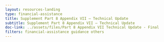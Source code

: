 ```yaml
---
layout: resources-landing
type: financial-assistance
title: Supplement Part 8 Appendix VII – Technical Update
subtitle: Supplement Part 8 Appendix VII – Technical Update
doc-link: ../assets/files/Part 8 Appendix VII Technical Update - Final 04 04 22.pdf
filters: financial-assistance guidance others
---
```

